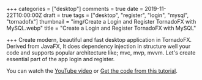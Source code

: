 +++
categories = ["desktop"]
comments = true
date = 2019-11-22T10:00:00Z
draft = true
tags = ["desktop", "register", "login", "mysql", "tornadofx"]
thumbnail = "img/Create a Login and Register TornadoFX with MySQL.webp"
title = "Create a Login and Register TornadoFX with MySQL"

+++
Create modern, beautiful and fast desktop application in TornadoFX. Derived from JavaFX, It does dependency injection in structure well your code and supports popular architecture like; mvc, mvp, mvvm. Let's create essential part of the app login and register.

You can watch the [YouTube video](https://youtu.be/WOqHNy-UGfQ) or [Get the code from this tutorial](https://github.com/sen-coder/Create-a-Login-and-Register-TornadoFX-with-MySQL).